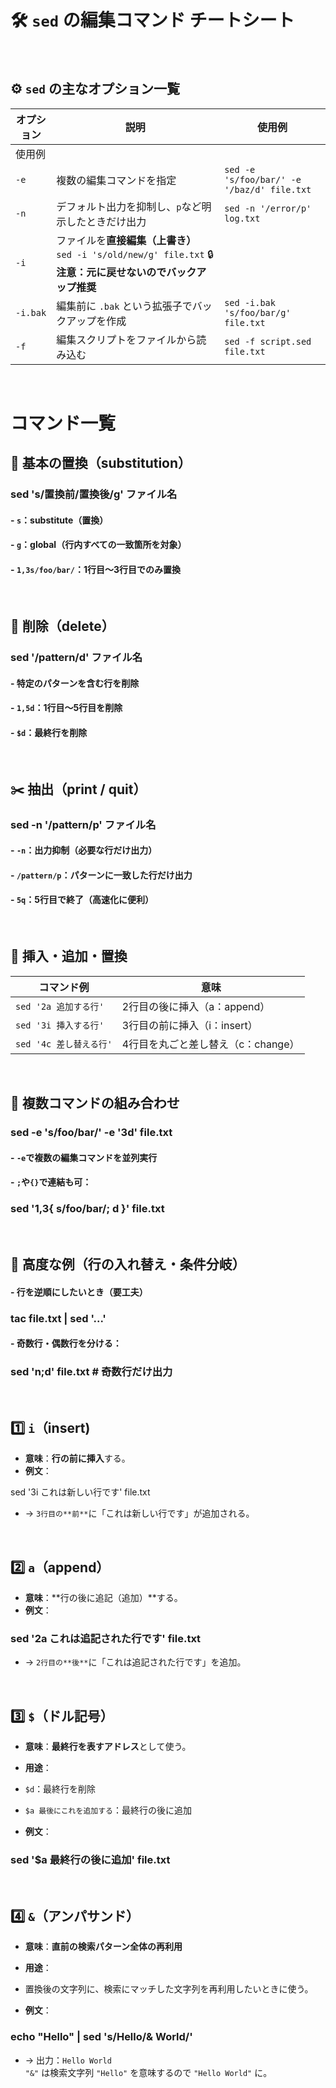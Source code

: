# 🛠️ `sed` の編集コマンド チートシート

<br>


## ⚙️ `sed` の主なオプション一覧

| オプション | 説明 | 使用例 |
|---|---|---|
| 使用例 | 
| `-e` | 複数の編集コマンドを指定 | `sed -e 's/foo/bar/' -e '/baz/d' file.txt` |
| `-n` | デフォルト出力を抑制し、`p`など明示したときだけ出力 | `sed -n '/error/p' log.txt` |
| `-i` |ファイルを**直接編集（上書き）**  `sed -i 's/old/new/g' file.txt`  🔒 **注意：元に戻せないのでバックアップ推奨** |
| `-i.bak` | 編集前に `.bak` という拡張子でバックアップを作成 | `sed -i.bak 's/foo/bar/g' file.txt` |
| `-f` | 編集スクリプトをファイルから読み込む | `sed -f script.sed file.txt` |


<br>

# コマンド一覧

## 🎯 基本の置換（substitution）

### sed 's/置換前/置換後/g' ファイル名

#### -   `s`：substitute（置換）
#### -   `g`：global（行内すべての一致箇所を対象）
#### -   `1,3s/foo/bar/`：1行目～3行目でのみ置換


<br>



## 🧹 削除（delete）

### sed '/pattern/d' ファイル名

#### -   特定のパターンを含む行を削除
#### -   `1,5d`：1行目～5行目を削除
#### -   `$d`：最終行を削除


<br>


## ✂️ 抽出（print / quit）

### sed -n '/pattern/p' ファイル名

#### -   `-n`：出力抑制（必要な行だけ出力）
#### -   `/pattern/p`：パターンに一致した行だけ出力
#### -   `5q`：5行目で終了（高速化に便利）


<br>



## 🧬 挿入・追加・置換

| コマンド例 | 意味 |
|---|---|
| `sed '2a 追加する行'` | 2行目の後に挿入（a：append） |
| `sed '3i 挿入する行'` | 3行目の前に挿入（i：insert） |
| `sed '4c 差し替える行'` | 4行目を丸ごと差し替え（c：change）|


<br>



## 🔄 複数コマンドの組み合わせ

### sed -e 's/foo/bar/' -e '3d' file.txt

#### -   `-e`で複数の編集コマンドを並列実行
#### -   `;`や`{}`で連結も可：

### sed '1,3{ s/foo/bar/; d }' file.txt


<br>


## 📌 高度な例（行の入れ替え・条件分岐）

#### -   行を逆順にしたいとき（要工夫）

### tac file.txt | sed '...'

#### -   奇数行・偶数行を分ける：

### sed 'n;d' file.txt # 奇数行だけ出力

<br>

## 1️⃣ `i`（insert)

-   **意味**：**行の前に挿入**する。
-   **例文**：

sed '3i これは新しい行です' file.txt

-   → `3行目の**前**`に「これは新しい行です」が追加される。


<br>


## 2️⃣ `a`（append）

-   **意味**：**行の後に追記（追加）**する。
-   **例文**：

### sed '2a これは追記された行です' file.txt

-   → `2行目の**後**`に「これは追記された行です」を追加。

<br>


## 3️⃣ `$`（ドル記号）

-   **意味**：**最終行を表すアドレス**として使う。
-   **用途**：

-   `$d`：最終行を削除
-   `$a 最後にこれを追加する`：最終行の後に追加

-   **例文**：

### sed '$a 最終行の後に追加' file.txt


<br>


## 4️⃣ `&`（アンパサンド）

-   **意味**：**直前の検索パターン全体の再利用**
-   **用途**：

-   置換後の文字列に、検索にマッチした文字列を再利用したいときに使う。

-   **例文**：

### echo "Hello" | sed 's/Hello/& World/'

-   → 出力：`Hello World`  
    `"&"` は検索文字列 `"Hello"` を意味するので `"Hello World"` に。
